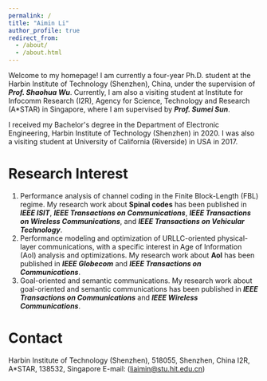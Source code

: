 ```yaml
---
permalink: /
title: "Aimin Li"
author_profile: true
redirect_from: 
  - /about/
  - /about.html
---
```


Welcome to my homepage! I am currently a four-year Ph.D. student at the Harbin Institute of Technology (Shenzhen), China, under the supervision of ***Prof. Shaohua Wu***. Currently, I am also a visiting student at Institute for Infocomm Research (I2R), Agency for Science, Technology and Research (A*STAR) in Singapore, where I am supervised by ***Prof. Sumei Sun***. 

I received my Bachelor's degree in the Department of Electronic Engineering, Harbin Institute of Technology (Shenzhen) in 2020. I was also a visiting student at University of California (Riverside) in USA in 2017.

Research Interest
======
1. Performance analysis of channel coding in the Finite Block-Length (FBL) regime. My research work about **Spinal codes** has been published in ***IEEE ISIT***, ***IEEE Transactions on Communications***, ***IEEE Transactions on Wireless Communications***, and ***IEEE Transactions on Vehicular Technology***.
2. Performance modeling and optimization of URLLC-oriented physical-layer communications, with a specific interest in Age of Information (AoI) analysis and optimizations. My research work about **AoI** has been published in ***IEEE Globecom*** and ***IEEE Transactions on Communications***.
3. Goal-oriented and semantic communications. My research work about goal-oriented and semantic communications has been published in ***IEEE Transactions on Communications*** and ***IEEE Wireless Communications***.

Contact
======
Harbin Institute of Technology (Shenzhen), 518055, Shenzhen, China
I2R, A*STAR, 138532, Singapore
E-mail: (liaimin@stu.hit.edu.cn)




